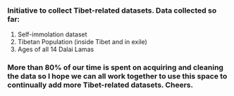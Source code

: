 ### Initiative to collect Tibet-related datasets. Data collected so far:
1. Self-immolation dataset
2. Tibetan Population (inside Tibet and in exile)
3. Ages of all 14 Dalai Lamas

### More than 80% of our time is spent on acquiring and cleaning the data so I hope we can all work together to use this space to continually add more Tibet-related datasets. Cheers.
